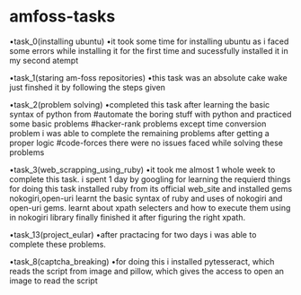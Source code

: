 # amfoss-tasks
•task_0(installing ubuntu)
•it took some time for installing ubuntu as i faced some errors while installing it for the first time and sucessfully installed it in my second atempt
 
•task_1(staring am-foss repositories)
•this task was an absolute cake wake just finshed it by following the steps given

•task_2(problem solving)
•completed this task after learning the basic syntax of python from  #automate the boring stuff with python and practiced some basic problems
#hacker-rank problems
except time conversion problem i was able to complete the remaining problems after getting a proper logic
#code-forces
there were no issues faced while solving these problems 

•task_3(web_scrapping_using_ruby)
•it took me almost 1 whole week to complete this task. i spent 1 day by googling for learning the requierd things for doing this task
installed ruby  from its official web_site and installed gems nokogiri,open-uri learnt the basic syntax of ruby and  uses of nokogiri and open-uri gems. learnt about xpath selecters and how to execute them using in nokogiri library finally finished it after figuring the right xpath.

•task_13(project_eular)
•after practacing for two days i was able to complete these problems.

•task_8(captcha_breaking)
•for doing this i installed pytesseract, which reads the script from image and pillow, which gives the access to open an image to read the script

 
